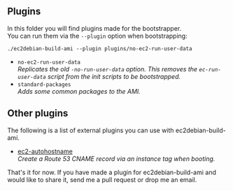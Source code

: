 ## Plugins ##
In this folder you will find plugins made for the bootstrapper.  
You can run them via the ``--plugin`` option when bootstrapping:  
```
./ec2debian-build-ami --plugin plugins/no-ec2-run-user-data
```

* ``no-ec2-run-user-data``  
  *Replicates the old ``-no-run-user-data`` option. This removes the ``ec-run-user-data`` script from the init scripts to be bootstrapped.*
* ``standard-packages``  
  *Adds some common packages to the AMI.*

## Other plugins ##
The following is a list of external plugins you can use with ec2debian-build-ami.

* [ec2-autohostname](https://github.com/secoya/ec2-autohostname)  
  *Create a Route 53 CNAME record via an instance tag when booting.*

That's it for now. If you have made a plugin for ec2debian-build-ami and would like to share it,
send me a pull request or drop me an email.
